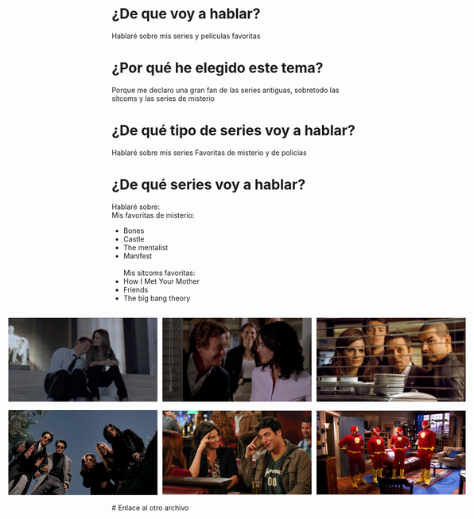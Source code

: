 # ¿De que voy a hablar?
Hablaré sobre mis series y películas favoritas
# ¿Por qué he elegido este tema?
Porque me declaro una gran fan de las series antiguas, sobretodo las sitcoms y las series de misterio
# ¿De qué tipo de series voy a hablar?
Hablaré sobre mis series Favoritas de misterio y de policias
# ¿De qué series voy a hablar?
Hablaré sobre:<br/>
Mis favoritas de misterio:
  - Bones
  - Castle
  - The mentalist
  - Manifest <br/><br/>
  Mis sitcoms favoritas:
  - How I Met Your Mother
  - Friends
  - The big bang theory
<br/><br/>
<div style="display: flex; justify-content: center; align-items: center; gap: 10px;">
  <img src="photos/bones2.jpg" alt="Izquierda" style="width: 300px;">
  <img src="photos/jisbon.jpg" alt="Centro" style="width: 300px;">
  <img src="photos/castle.jpg" alt="Derecha" style="width: 300px;">
</div>
<br/>
<div style="display: flex; justify-content: center; align-items: center; gap: 10px;">
  <img src="photos/friends.jpg" alt="Izquierda" style="width: 300px;">
  <img src="photos/HYMYM.jpg" alt="Centro" style="width: 300px;">
  <img src="photos/big bang theory.jpg" alt="Derecha" style="width: 300px;">
</div>
<br/>
# Enlace al otro archivo
